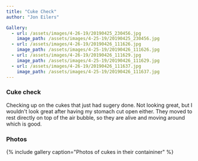 ```yaml
---
title: "Cuke Check"
author: "Jon Eilers"

Gallery:
  - url: /assets/images/4-26-19/20190425_230456.jpg
    image_path: /assets/images/4-25-19/20190425_230456.jpg
  - url: /assets/images/4-26-19/20190426_111626.jpg
    image_path: /assets/images/4-25-19/20190426_111626.jpg
  - url: /assets/images/4-26-19/20190426_111629.jpg
    image_path: /assets/images/4-25-19/20190426_111629.jpg
  - url: /assets/images/4-26-19/20190426_111637.jpg
    image_path: /assets/images/4-25-19/20190426_111637.jpg
---
```


### Cuke check
Checking up on the cukes that just had sugery done. Not looking great, but I wouldn't look great after having my stomach cut open either. 
They moved to rest directly on top of the air bubble, so they are alive and moving around which is good. 

### Photos
{% include gallery caption="Photos of cukes in their containiner" %}
